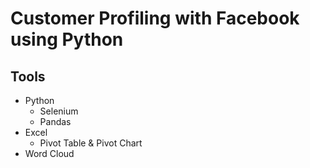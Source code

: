 # Customer Profiling with Facebook using Python

## Tools
- Python
  - Selenium
  - Pandas
- Excel
  - Pivot Table & Pivot Chart
- Word Cloud
